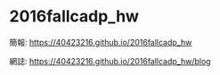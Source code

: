 # 2016fallcadp_hw

簡報: https://40423216.github.io/2016fallcadp_hw

網誌: https://40423216.github.io/2016fallcadp_hw/blog

